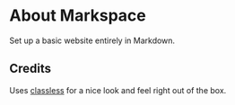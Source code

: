 # About Markspace

Set up a basic website entirely in Markdown.

## Credits

Uses [classless](http://classless.de/) for a nice look and feel right out of the box.